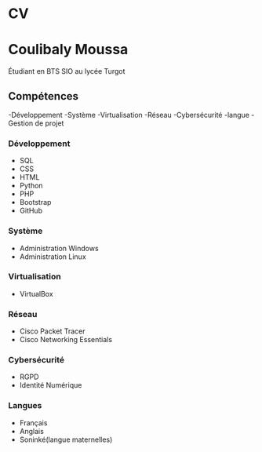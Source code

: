 # CV
# Coulibaly Moussa
Étudiant en BTS SIO au lycée Turgot
## Compétences
-Développement
-Système
-Virtualisation
-Réseau
-Cybersécurité
-langue
-Gestion de projet

### Développement
- SQL
- CSS
- HTML
- Python
- PHP
- Bootstrap
- GitHub

### Système 
- Administration Windows
- Administration Linux

### Virtualisation
- VirtualBox

### Réseau
- Cisco Packet Tracer
- Cisco Networking Essentials

### Cybersécurité
- RGPD
- Identité Numérique

### Langues
- Français
- Anglais
- Soninké(langue maternelles)


